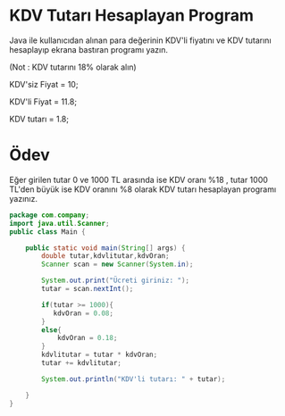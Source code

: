 # KDV Tutarı Hesaplayan Program
Java ile kullanıcıdan alınan para değerinin KDV'li fiyatını ve KDV tutarını hesaplayıp ekrana bastıran programı yazın.

(Not : KDV tutarını 18% olarak alın)

KDV'siz Fiyat = 10;

KDV'li Fiyat = 11.8;

KDV tutarı = 1.8;

# Ödev
Eğer girilen tutar 0 ve 1000 TL arasında ise KDV oranı %18 , tutar 1000 TL'den büyük ise KDV oranını %8 olarak KDV tutarı hesaplayan programı yazınız.

```java
package com.company;
import java.util.Scanner;
public class Main {

    public static void main(String[] args) {
        double tutar,kdvlitutar,kdvOran;
        Scanner scan = new Scanner(System.in);

        System.out.print("Ücreti giriniz: ");
        tutar = scan.nextInt();

        if(tutar >= 1000){
           kdvOran = 0.08;
        }
        else{
            kdvOran = 0.18;
        }
        kdvlitutar = tutar * kdvOran;
        tutar += kdvlitutar;

        System.out.println("KDV'li tutarı: " + tutar);

    }
}
```
